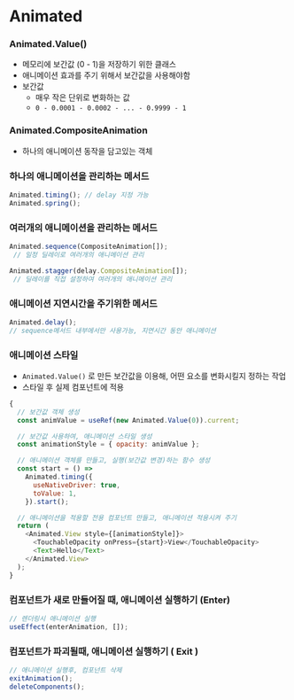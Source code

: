 # Animated

### Animated.Value()

- 메모리에 보간값 (0 - 1)을 저장하기 위한 클래스
- 애니메이션 효과를 주기 위해서 보간값을 사용해야함
- 보간값
  - 매우 작은 단위로 변화하는 값
  - `0 - 0.0001 - 0.0002 - ... - 0.9999 - 1`

### Animated.CompositeAnimation

- 하나의 애니메이션 동작을 담고있는 객체

### 하나의 애니메이션을 관리하는 메서드

```javascript
Animated.timing(); // delay 지정 가능
Animated.spring();
```

### 여러개의 애니메이션을 관리하는 메서드

```javascript
Animated.sequence(CompositeAnimation[]);
 // 일정 딜레이로 여러개의 애니메이션 관리

Animated.stagger(delay.CompositeAnimation[]);
 // 딜레이를 직접 설정하여 여러개의 애니메이션 관리
```

### 애니메이션 지연시간을 주기위한 메서드

```javascript
Animated.delay();
// sequence메서드 내부에서만 사용가능, 지연시간 동안 애니메이션
```

### 애니메이션 스타일

- `Animated.Value()` 로 만든 보간값을 이용해, 어떤 요소를 변화시킬지 정하는 작업
- 스타일 후 실제 컴포넌트에 적용

```javascript
{
  // 보간값 객체 생성
  const animValue = useRef(new Animated.Value(0)).current;

  // 보간값 사용하여, 애니메이션 스타일 생성
  const animationStyle = { opacity: animValue };

  // 애니메이션 객체를 만들고, 실행(보간값 변경)하는 함수 생성
  const start = () =>
    Animated.timing({
      useNativeDriver: true,
      toValue: 1,
    }).start();

  // 애니메이션을 적용할 전용 컴포넌트 만들고, 애니메이션 적용시켜 주기
  return (
    <Animated.View style={[animationStyle]}>
      <TouchableOpacity onPress={start}>View</TouchableOpacity>
      <Text>Hello</Text>
    </Animated.View>
  );
}
```

### 컴포넌트가 새로 만들어질 때, 애니메이션 실행하기 (Enter)

```javascript
// 렌더링시 애니메이션 실행
useEffect(enterAnimation, []);
```

### 컴포넌트가 파괴될때, 애니메이션 실행하기 ( Exit )

```javascript
// 애니메이션 실행후, 컴포넌트 삭제
exitAnimation();
deleteComponents();
```
